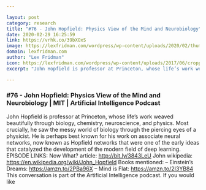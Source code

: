```yaml
---

layout: post
category: research
title: "#76 - John Hopfield: Physics View of the Mind and Neurobiology"
date: 2020-02-29 16:25:59
link: https://vrhk.co/39bXOxS
image: https://lexfridman.com/wordpress/wp-content/uploads/2020/02/thumb_john_hopfield.png
domain: lexfridman.com
author: "Lex Fridman"
icon: https://lexfridman.com/wordpress/wp-content/uploads/2017/06/cropped-lex-favicon-4-1-180x180.png
excerpt: "John Hopfield is professor at Princeton, whose life’s work weaved beautifully through biology, chemistry, neuroscience, and physics. Most crucially, he saw the messy world of biology through the piercing eyes of a physicist. He is perhaps best known for his work on associate neural networks, now known as Hopfield networks that were one of the early ideas that catalyzed the development of the modern field of deep learning. EPISODE LINKS: Now What? article: <http://bit.ly/3843LeU> John wikipedia: <https://en.wikipedia.org/wiki/John_Hopfield> Books mentioned: – Einstein’s Dreams: <https://amzn.to/2PBa96X> – Mind is Flat: <https://amzn.to/2I3YB84> This conversation is part of the Artificial Intelligence podcast. If you would like"

---
```


### #76 - John Hopfield: Physics View of the Mind and Neurobiology | MIT | Artificial Intelligence Podcast

John Hopfield is professor at Princeton, whose life’s work weaved beautifully through biology, chemistry, neuroscience, and physics. Most crucially, he saw the messy world of biology through the piercing eyes of a physicist. He is perhaps best known for his work on associate neural networks, now known as Hopfield networks that were one of the early ideas that catalyzed the development of the modern field of deep learning. EPISODE LINKS: Now What? article: <http://bit.ly/3843LeU> John wikipedia: <https://en.wikipedia.org/wiki/John_Hopfield> Books mentioned: – Einstein’s Dreams: <https://amzn.to/2PBa96X> – Mind is Flat: <https://amzn.to/2I3YB84> This conversation is part of the Artificial Intelligence podcast. If you would like